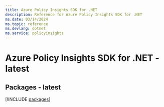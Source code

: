 ```yaml
---
title: Azure Policy Insights SDK for .NET
description: Reference for Azure Policy Insights SDK for .NET
ms.date: 03/14/2024
ms.topic: reference
ms.devlang: dotnet
ms.service: policyinsights
---
```

# Azure Policy Insights SDK for .NET - latest
## Packages - latest
[!INCLUDE [packages](policy-insights-index.md)]